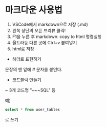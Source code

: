  마크다운 사용법
=====================================

 1. VSCode에서 markdown으로 저장 (.md)
 2. 왼쪽 상단의 오픈 프리뷰 클릭!
 3. F1을 누른 후 markdown: copy to html 명령실행
 4. 울트라등 다른 곳에 Ctrl+v 붙여넣기 
 5. html로 저장


* 헤더로 표현하기

문장의 맨 앞에 # 문자를 붙인다.

* 코드블럭 만들기

~ 3개 코드명 "~~~SQL" 등

예)
~~~SQL
select * from user_tables
~~~

로 쓰기

